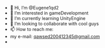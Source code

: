 - 👋 Hi, I’m @Eugene1qd2
- 👀 I’m interested in gameDevelopment
- 🌱 I’m currently learning UnityEngine
- 💞️ I’m looking to collaborate with cool guys
- 📫 How to reach me:
- my e-mail: qawsed200412345@gmail.com
- 
<!---
Eugene1qd2/Eugene1qd2 is a ✨ special ✨ repository because its `README.md` (this file) appears on your GitHub profile.
You can click the Preview link to take a look at your changes.
--->
